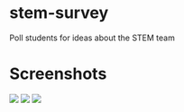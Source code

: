 # stem-survey
Poll students for ideas about the STEM team

# Screenshots
<img src="http://i.imgur.com/s4Dx9uL.png"></img>
<img src="http://i.imgur.com/SSSnoo3.png"></img>
<img src="http://i.imgur.com/zHfzpHr.png"></img>
